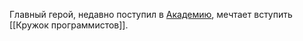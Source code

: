 Главный герой, недавно поступил в [Академию](Академия), мечтает вступить [[Кружок программистов]]. 

